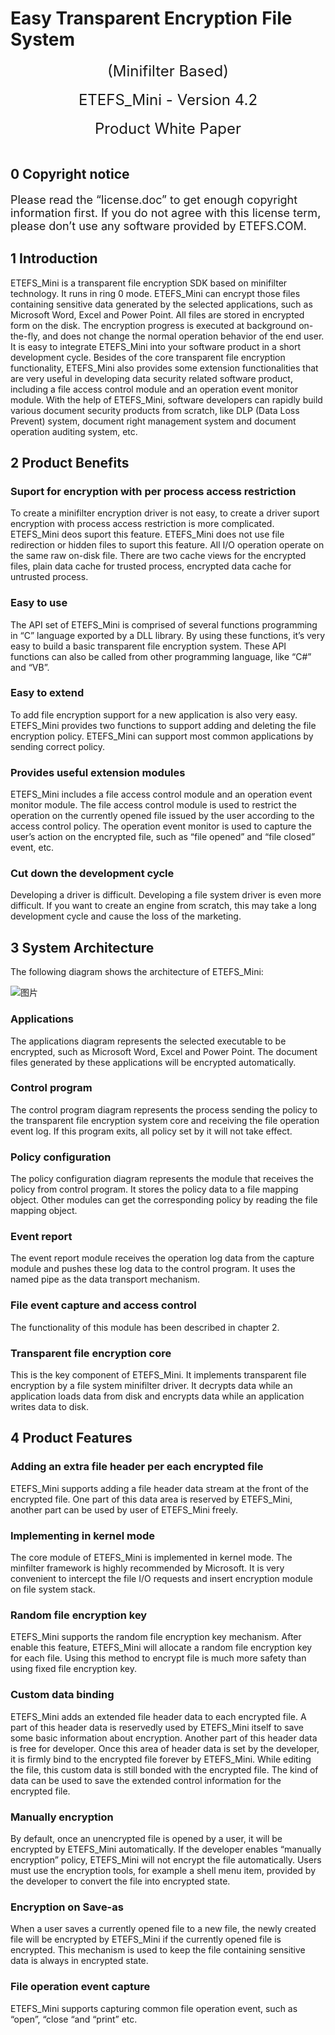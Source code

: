 
# Easy Transparent Encryption File System
<center><font size=5>(Minifilter Based)</font></center><br> 
<center><font size=5>ETEFS_Mini - Version 4.2</font></center> <br>
<center><font size=5>Product White Paper</font></center> <br>

## 0 Copyright notice
<p align="left"><font size=4>
Please read the “license.doc” to get enough copyright information first. If you do not agree with this license term, please don’t use any software provided by ETEFS.COM.</p></font>

## 1 Introduction
ETEFS_Mini is a transparent file encryption SDK based on minifilter technology. It runs in ring 0 mode. ETEFS_Mini can encrypt those files containing sensitive data generated by the selected applications, such as Microsoft Word, Excel and Power Point. All files are stored in encrypted form on the disk. The encryption progress is executed at background on-the-fly, and does not change the normal operation behavior of the end user. It is easy to integrate ETEFS_Mini into your software product in a short development cycle. Besides of the core transparent file encryption functionality, ETEFS_Mini also provides some extension functionalities that are very useful in developing data security related software product, including a file access control module and an operation event monitor module. With the help of ETEFS_Mini, software developers can rapidly build various document security products from scratch, like DLP (Data Loss Prevent) system, document right management system and document operation auditing system, etc. 
## 2 Product Benefits
### Suport for encryption with per process access restriction
To create a minifilter encryption driver is not easy, to create a driver suport encryption with process access restriction
is more complicated. ETEFS_Mini deos suport this feature. ETEFS_Mini does not use file redirection or hidden files to suport
this feature. All I/O operation operate on the same raw on-disk file. There are two cache views for the encrypted files, 
plain data cache for trusted process, encrypted data cache for untrusted process.
### Easy to use
The API set of ETEFS_Mini is comprised of several functions programming in “C” language exported by a DLL library. By using these functions, it’s very easy to build a basic transparent file encryption system. These API functions can also be called from other programming language, like “C#” and “VB”.
### Easy to extend
To add file encryption support for a new application is also very easy. ETEFS_Mini provides two functions to support adding and deleting the file encryption policy. ETEFS_Mini can support most common applications by sending correct policy.
### Provides useful extension modules 
ETEFS_Mini includes a file access control module and an operation event monitor module. The file access control module is used to restrict the operation on the currently opened file issued by the user according to the access control policy. The operation event monitor is used to capture the user’s action on the encrypted file, such as “file opened” and “file closed” event, etc. 
### Cut down the development cycle
Developing a driver is difficult. Developing a file system driver is even more difficult. If you want to create an engine from scratch, this may take a long development cycle and cause the loss of the marketing.
## 3 System Architecture
The following diagram shows the architecture of ETEFS_Mini:

![图片](https://user-images.githubusercontent.com/39994647/109901419-0264bf00-7cd4-11eb-95d0-130e655676c6.png)
### Applications
The applications diagram represents the selected executable to be encrypted, such as Microsoft Word, Excel and Power Point. The document files generated by these applications will be encrypted automatically.

### Control program
The control program diagram represents the process sending the policy to the transparent file encryption system core and receiving the file operation event log. If this program exits, all policy set by it will not take effect.

### Policy configuration
The policy configuration diagram represents the module that receives the policy from control program. It stores the policy data to a file mapping object. Other modules can get the corresponding policy by reading the file mapping object.

### Event report
The event report module receives the operation log data from the capture module and pushes these log data to the control program. It uses the named pipe as the data transport mechanism.

### File event capture and access control
The functionality of this module has been described in chapter 2.

### Transparent file encryption core
This is the key component of ETEFS_Mini. It implements transparent file encryption by a file system minifilter driver. It decrypts data while an application loads data from disk and encrypts data while an application writes data to disk.

## 4 Product Features 

### Adding an extra file header per each encrypted file
ETEFS_Mini supports adding a file header data stream at the front of the encrypted file. One part of this data area is reserved by ETEFS_Mini, another part can be used by user of ETEFS_Mini freely. 

### Implementing in kernel mode
The core module of ETEFS_Mini is implemented in kernel mode. The minfilter framework is highly recommended by Microsoft. It is very convenient to intercept the file I/O requests and insert encryption module on file system stack. 

### Random file encryption key
ETEFS_Mini supports the random file encryption key mechanism. After enable this feature, ETEFS_Mini will allocate a random file encryption key for each file. Using this method to encrypt file is much more safety than using fixed file encryption key.

### Custom data binding
ETEFS_Mini adds an extended file header data to each encrypted file. A part of this header data is reservedly used by ETEFS_Mini itself to save some basic information about encryption. Another part of this header data is free for developer. Once this area of header data is set by the developer, it is firmly bind to the encrypted file forever by ETEFS_Mini. While editing the file, this custom data is still bonded with the encrypted file. The kind of data can be used to save the extended control information for the encrypted file.

### Manually encryption
By default, once an unencrypted file is opened by a user, it will be encrypted by ETEFS_Mini automatically. If the developer enables “manually encryption” policy, ETEFS_Mini will not encrypt the file automatically. Users must use the encryption tools, for example a shell menu item, provided by the developer to convert the file into encrypted state.

### Encryption on Save-as 
When a user saves a currently opened file to a new file, the newly created file will be encrypted by ETEFS_Mini if the currently opened file is encrypted. This mechanism is used to keep the file containing sensitive data is always in encrypted state.

### File operation event capture
ETEFS_Mini supports capturing common file operation event, such as “open”, “close “and “print” etc.



